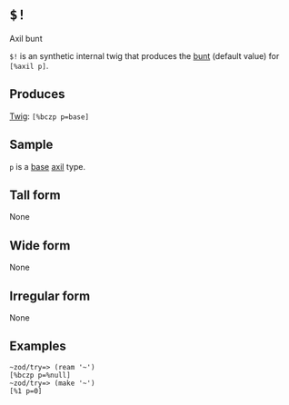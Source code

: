 `$!` 
====

Axil bunt

`$!` is an synthetic internal twig that produces the [bunt]() (default
value) for `[%axil p]`.

Produces
--------

[Twig](): `[%bczp p=base]`

Sample
------

`p` is a [base]() [axil]() type.

Tall form
---------

None

Wide form
---------

None

Irregular form
--------------

None

Examples
--------

    ~zod/try=> (ream '~')
    [%bczp p=%null]
    ~zod/try=> (make '~')
    [%1 p=0]
